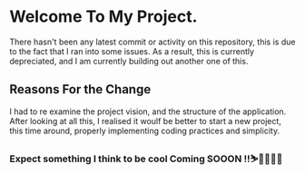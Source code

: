 # Welcome To My Project.
There hasn't been any latest commit or activity on this repository, this is due to the fact that I ran into some issues. As a result, this is currently depreciated, and I am currently building out another one of this.

## Reasons For the Change
I had to re examine the project vision, and the structure of the application. After looking at all this, I realised it woulf be better to start a new project, this time around, properly implementing coding practices and simplicity.

### Expect something I think to be cool Coming SOOON !!⛷🌠🌟🌟🌟
